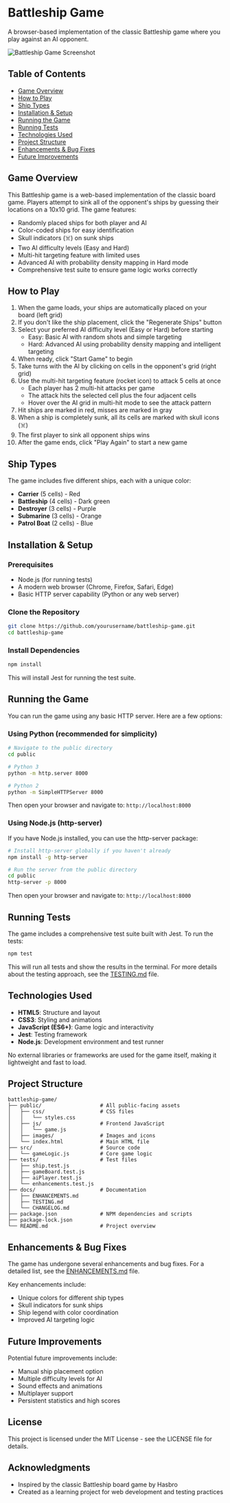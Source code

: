 # Battleship Game

A browser-based implementation of the classic Battleship game where you play against an AI opponent.

![Battleship Game Screenshot](screenshot.png)

## Table of Contents
- [Game Overview](#game-overview)
- [How to Play](#how-to-play)
- [Ship Types](#ship-types)
- [Installation & Setup](#installation--setup)
- [Running the Game](#running-the-game)
- [Running Tests](#running-tests)
- [Technologies Used](#technologies-used)
- [Project Structure](#project-structure)
- [Enhancements & Bug Fixes](#enhancements--bug-fixes)
- [Future Improvements](#future-improvements)

## Game Overview

This Battleship game is a web-based implementation of the classic board game. Players attempt to sink all of the opponent's ships by guessing their locations on a 10x10 grid. The game features:

- Randomly placed ships for both player and AI
- Color-coded ships for easy identification
- Skull indicators (☠️) on sunk ships
- Two AI difficulty levels (Easy and Hard)
- Multi-hit targeting feature with limited uses
- Advanced AI with probability density mapping in Hard mode
- Comprehensive test suite to ensure game logic works correctly

## How to Play

1. When the game loads, your ships are automatically placed on your board (left grid)
2. If you don't like the ship placement, click the "Regenerate Ships" button
3. Select your preferred AI difficulty level (Easy or Hard) before starting
   - Easy: Basic AI with random shots and simple targeting
   - Hard: Advanced AI using probability density mapping and intelligent targeting
4. When ready, click "Start Game" to begin
5. Take turns with the AI by clicking on cells in the opponent's grid (right grid)
6. Use the multi-hit targeting feature (rocket icon) to attack 5 cells at once
   - Each player has 2 multi-hit attacks per game
   - The attack hits the selected cell plus the four adjacent cells
   - Hover over the AI grid in multi-hit mode to see the attack pattern
7. Hit ships are marked in red, misses are marked in gray
8. When a ship is completely sunk, all its cells are marked with skull icons (☠️)
9. The first player to sink all opponent ships wins
10. After the game ends, click "Play Again" to start a new game

## Ship Types

The game includes five different ships, each with a unique color:

- **Carrier** (5 cells) - Red
- **Battleship** (4 cells) - Dark green
- **Destroyer** (3 cells) - Purple
- **Submarine** (3 cells) - Orange
- **Patrol Boat** (2 cells) - Blue

## Installation & Setup

### Prerequisites

- Node.js (for running tests)
- A modern web browser (Chrome, Firefox, Safari, Edge)
- Basic HTTP server capability (Python or any web server)

### Clone the Repository

```bash
git clone https://github.com/yourusername/battleship-game.git
cd battleship-game
```

### Install Dependencies

```bash
npm install
```

This will install Jest for running the test suite.

## Running the Game

You can run the game using any basic HTTP server. Here are a few options:

### Using Python (recommended for simplicity)

```bash
# Navigate to the public directory
cd public

# Python 3
python -m http.server 8000

# Python 2
python -m SimpleHTTPServer 8000
```

Then open your browser and navigate to: `http://localhost:8000`

### Using Node.js (http-server)

If you have Node.js installed, you can use the http-server package:

```bash
# Install http-server globally if you haven't already
npm install -g http-server

# Run the server from the public directory
cd public
http-server -p 8000
```

Then open your browser and navigate to: `http://localhost:8000`

## Running Tests

The game includes a comprehensive test suite built with Jest. To run the tests:

```bash
npm test
```

This will run all tests and show the results in the terminal. For more details about the testing approach, see the [TESTING.md](TESTING.md) file.

## Technologies Used

- **HTML5**: Structure and layout
- **CSS3**: Styling and animations
- **JavaScript (ES6+)**: Game logic and interactivity
- **Jest**: Testing framework
- **Node.js**: Development environment and test runner

No external libraries or frameworks are used for the game itself, making it lightweight and fast to load.

## Project Structure

```
battleship-game/
├── public/                   # All public-facing assets
│   ├── css/                  # CSS files
│   │   └── styles.css
│   ├── js/                   # Frontend JavaScript
│   │   └── game.js
│   ├── images/               # Images and icons
│   └── index.html            # Main HTML file
├── src/                      # Source code
│   └── gameLogic.js          # Core game logic
├── tests/                    # Test files
│   ├── ship.test.js
│   ├── gameBoard.test.js
│   ├── aiPlayer.test.js
│   └── enhancements.test.js
├── docs/                     # Documentation
│   ├── ENHANCEMENTS.md
│   ├── TESTING.md
│   └── CHANGELOG.md
├── package.json              # NPM dependencies and scripts
├── package-lock.json
└── README.md                 # Project overview
```

## Enhancements & Bug Fixes

The game has undergone several enhancements and bug fixes. For a detailed list, see the [ENHANCEMENTS.md](ENHANCEMENTS.md) file.

Key enhancements include:
- Unique colors for different ship types
- Skull indicators for sunk ships
- Ship legend with color coordination
- Improved AI targeting logic

## Future Improvements

Potential future improvements include:
- Manual ship placement option
- Multiple difficulty levels for AI
- Sound effects and animations
- Multiplayer support
- Persistent statistics and high scores

## License

This project is licensed under the MIT License - see the LICENSE file for details.

## Acknowledgments

- Inspired by the classic Battleship board game by Hasbro
- Created as a learning project for web development and testing practices
